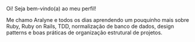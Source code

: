 Oi! Seja bem-vindo(a) ao meu perfil!

Me chamo Aralyne e todos os dias aprendendo um pouquinho mais sobre Ruby, Ruby on Rails, TDD, normalização de banco de dados, design patterns e boas práticas de organização estrutural de projetos. 

<!--
**aralyne/aralyne** is a ✨ _special_ ✨ repository because its `README.md` (this file) appears on your GitHub profile.

Here are some ideas to get you started:

- 🔭 I’m currently working on ...
- 🌱 I’m currently learning ...
- 👯 I’m looking to collaborate on ...
- 🤔 I’m looking for help with ...
- 💬 Ask me about ...
- 📫 How to reach me: ...
- 😄 Pronouns: ...
- ⚡ Fun fact: ...
-->
